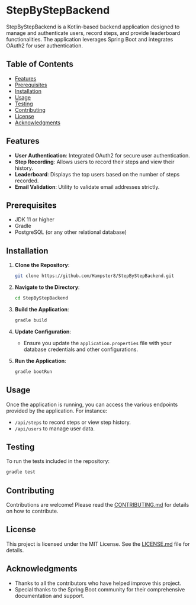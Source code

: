 # StepByStepBackend

StepByStepBackend is a Kotlin-based backend application designed to manage and authenticate users, record steps, and provide leaderboard functionalities. The application leverages Spring Boot and integrates OAuth2 for user authentication.

## Table of Contents

- [Features](#features)
- [Prerequisites](#prerequisites)
- [Installation](#installation)
- [Usage](#usage)
- [Testing](#testing)
- [Contributing](#contributing)
- [License](#license)
- [Acknowledgments](#acknowledgments)

## Features

- **User Authentication**: Integrated OAuth2 for secure user authentication.
- **Step Recording**: Allows users to record their steps and view their history.
- **Leaderboard**: Displays the top users based on the number of steps recorded.
- **Email Validation**: Utility to validate email addresses strictly.

## Prerequisites

- JDK 11 or higher
- Gradle
- PostgreSQL (or any other relational database)

## Installation

1. **Clone the Repository**:
   ```bash
   git clone https://github.com/Hampster8/StepByStepBackend.git
   ```

2. **Navigate to the Directory**:
   ```bash
   cd StepByStepBackend
   ```

3. **Build the Application**:
   ```bash
   gradle build
   ```

4. **Update Configuration**:
   - Ensure you update the `application.properties` file with your database credentials and other configurations.

5. **Run the Application**:
   ```bash
   gradle bootRun
   ```

## Usage

Once the application is running, you can access the various endpoints provided by the application. For instance:

- `/api/steps` to record steps or view step history.
- `/api/users` to manage user data.

## Testing

To run the tests included in the repository:

```bash
gradle test
```

## Contributing

Contributions are welcome! Please read the [CONTRIBUTING.md](CONTRIBUTING.md) for details on how to contribute.

## License

This project is licensed under the MIT License. See the [LICENSE.md](LICENSE.md) file for details.

## Acknowledgments

- Thanks to all the contributors who have helped improve this project.
- Special thanks to the Spring Boot community for their comprehensive documentation and support.
